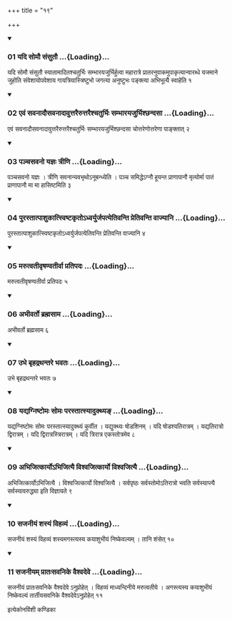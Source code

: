 +++
title = "१९"

+++

<div class="js_include" includetitle="true" newlevelforh1="3" unfilled="" url="/vedAH_yajuH/taittirIyam/sUtram/ApastambaH/shrautam/vishvAsa-prastutiH/14/19/01_yadi_somau_saMsutau.md">
<details open><summary><h3>01 यदि सोमौ संसुतौ ...{Loading}...</h3></summary>

यदि सोमौ संसुतौ स्यातामादितश्चतुर्भिः सम्भारयजुर्भिर्हुत्वा महारात्रे प्रातरनुवाकमुपाकृत्यान्वारब्धे यजमाने जुहोति संवेशायोपवेशाय गायत्रियास्त्रिष्टुभो जगत्या अनुष्टुभः पङ्क्त्या अभिभूत्यै स्वाहेति १
</details>
</div>

<div class="js_include collapsed" newlevelforh1="4" title="सर्वाष् टीकाः" url="/vedAH_yajuH/taittirIyam/sUtram/ApastambaH/shrautam/sarvASh_TIkAH/14/19/01_yadi_somau_saMsutau.md"> </div>



<div class="js_include collapsed" newlevelforh1="4" title="मूलम्" url="/vedAH_yajuH/taittirIyam/sUtram/ApastambaH/shrautam/mUlam/14/19/01_yadi_somau_saMsutau.md"> </div>


<div class="js_include" includetitle="true" newlevelforh1="3" unfilled="" url="/vedAH_yajuH/taittirIyam/sUtram/ApastambaH/shrautam/vishvAsa-prastutiH/14/19/02_evaM_savanAdausavanAdAvuttarairuttaraishchaturbhiH_sambhArayajurbhishChandasA.md">
<details open><summary><h3>02 एवं सवनादौसवनादावुत्तरैरुत्तरैश्चतुर्भिः सम्भारयजुर्भिश्छन्दसा ...{Loading}...</h3></summary>

एवं सवनादौसवनादावुत्तरैरुत्तरैश्चतुर्भिः सम्भारयजुर्भिश्छन्दसा चोत्तरेणोत्तरेणा पाङ्क्तात् २
</details>
</div>

<div class="js_include collapsed" newlevelforh1="4" title="सर्वाष् टीकाः" url="/vedAH_yajuH/taittirIyam/sUtram/ApastambaH/shrautam/sarvASh_TIkAH/14/19/02_evaM_savanAdausavanAdAvuttarairuttaraishchaturbhiH_sambhArayajurbhishChandasA.md"> </div>



<div class="js_include collapsed" newlevelforh1="4" title="मूलम्" url="/vedAH_yajuH/taittirIyam/sUtram/ApastambaH/shrautam/mUlam/14/19/02_evaM_savanAdausavanAdAvuttarairuttaraishchaturbhiH_sambhArayajurbhishChandasA.md"> </div>


<div class="js_include" includetitle="true" newlevelforh1="3" unfilled="" url="/vedAH_yajuH/taittirIyam/sUtram/ApastambaH/shrautam/vishvAsa-prastutiH/14/19/03_panchasavano_yajnaH_trINi.md">
<details open><summary><h3>03 पञ्चसवनो यज्ञः त्रीणि ...{Loading}...</h3></summary>

पञ्चसवनो यज्ञः । त्रीणि सवनान्यवभृथोऽनूबन्ध्येति । पञ्च समिद्धेऽग्नौ हूयन्त प्राणापानौ मृत्योर्मा पातं प्राणापानौ मा मा हासिष्टमिति ३
</details>
</div>

<div class="js_include collapsed" newlevelforh1="4" title="सर्वाष् टीकाः" url="/vedAH_yajuH/taittirIyam/sUtram/ApastambaH/shrautam/sarvASh_TIkAH/14/19/03_panchasavano_yajnaH_trINi.md"> </div>



<div class="js_include collapsed" newlevelforh1="4" title="मूलम्" url="/vedAH_yajuH/taittirIyam/sUtram/ApastambaH/shrautam/mUlam/14/19/03_panchasavano_yajnaH_trINi.md"> </div>


<div class="js_include" includetitle="true" newlevelforh1="3" unfilled="" url="/vedAH_yajuH/taittirIyam/sUtram/ApastambaH/shrautam/vishvAsa-prastutiH/14/19/04_purastAtpAshukAtsviShTakRto-dhvaryurjapatyetivanti_pretivanti_vAjyAni.md">
<details open><summary><h3>04 पुरस्तात्पाशुकात्स्विष्टकृतोऽध्वर्युर्जपत्येतिवन्ति प्रेतिवन्ति वाज्यानि ...{Loading}...</h3></summary>

पुरस्तात्पाशुकात्स्विष्टकृतोऽध्वर्युर्जपत्येतिवन्ति प्रेतिवन्ति वाज्यानि ४
</details>
</div>

<div class="js_include collapsed" newlevelforh1="4" title="सर्वाष् टीकाः" url="/vedAH_yajuH/taittirIyam/sUtram/ApastambaH/shrautam/sarvASh_TIkAH/14/19/04_purastAtpAshukAtsviShTakRto-dhvaryurjapatyetivanti_pretivanti_vAjyAni.md"> </div>



<div class="js_include collapsed" newlevelforh1="4" title="मूलम्" url="/vedAH_yajuH/taittirIyam/sUtram/ApastambaH/shrautam/mUlam/14/19/04_purastAtpAshukAtsviShTakRto-dhvaryurjapatyetivanti_pretivanti_vAjyAni.md"> </div>


<div class="js_include" includetitle="true" newlevelforh1="3" unfilled="" url="/vedAH_yajuH/taittirIyam/sUtram/ApastambaH/shrautam/vishvAsa-prastutiH/14/19/05_marutvatIvRShaNvatIrvA_pratipadaH.md">
<details open><summary><h3>05 मरुत्वतीवृषण्वतीर्वा प्रतिपदः ...{Loading}...</h3></summary>

मरुत्वतीवृषण्वतीर्वा प्रतिपदः ५
</details>
</div>

<div class="js_include collapsed" newlevelforh1="4" title="सर्वाष् टीकाः" url="/vedAH_yajuH/taittirIyam/sUtram/ApastambaH/shrautam/sarvASh_TIkAH/14/19/05_marutvatIvRShaNvatIrvA_pratipadaH.md"> </div>



<div class="js_include collapsed" newlevelforh1="4" title="मूलम्" url="/vedAH_yajuH/taittirIyam/sUtram/ApastambaH/shrautam/mUlam/14/19/05_marutvatIvRShaNvatIrvA_pratipadaH.md"> </div>


<div class="js_include" includetitle="true" newlevelforh1="3" unfilled="" url="/vedAH_yajuH/taittirIyam/sUtram/ApastambaH/shrautam/vishvAsa-prastutiH/14/19/06_abhIvarto_brahmasAma.md">
<details open><summary><h3>06 अभीवर्तो ब्रह्मसाम ...{Loading}...</h3></summary>

अभीवर्तो ब्रह्मसाम ६
</details>
</div>

<div class="js_include collapsed" newlevelforh1="4" title="सर्वाष् टीकाः" url="/vedAH_yajuH/taittirIyam/sUtram/ApastambaH/shrautam/sarvASh_TIkAH/14/19/06_abhIvarto_brahmasAma.md"> </div>



<div class="js_include collapsed" newlevelforh1="4" title="मूलम्" url="/vedAH_yajuH/taittirIyam/sUtram/ApastambaH/shrautam/mUlam/14/19/06_abhIvarto_brahmasAma.md"> </div>


<div class="js_include" includetitle="true" newlevelforh1="3" unfilled="" url="/vedAH_yajuH/taittirIyam/sUtram/ApastambaH/shrautam/vishvAsa-prastutiH/14/19/07_ubhe_bRhadrathantare_bhavataH.md">
<details open><summary><h3>07 उभे बृहद्रथन्तरे भवतः ...{Loading}...</h3></summary>

उभे बृहद्रथन्तरे भवतः ७
</details>
</div>

<div class="js_include collapsed" newlevelforh1="4" title="सर्वाष् टीकाः" url="/vedAH_yajuH/taittirIyam/sUtram/ApastambaH/shrautam/sarvASh_TIkAH/14/19/07_ubhe_bRhadrathantare_bhavataH.md"> </div>



<div class="js_include collapsed" newlevelforh1="4" title="मूलम्" url="/vedAH_yajuH/taittirIyam/sUtram/ApastambaH/shrautam/mUlam/14/19/07_ubhe_bRhadrathantare_bhavataH.md"> </div>


<div class="js_include" includetitle="true" newlevelforh1="3" unfilled="" url="/vedAH_yajuH/taittirIyam/sUtram/ApastambaH/shrautam/vishvAsa-prastutiH/14/19/08_yadyagniShTomaH_somaH_parastAtsyAdukthya~N.md">
<details open><summary><h3>08 यद्यग्निष्टोमः सोमः परस्तात्स्यादुक्थ्यङ् ...{Loading}...</h3></summary>

यद्यग्निष्टोमः सोमः परस्तात्स्यादुक्थ्यं कुर्वीत । यद्युक्थ्यः षोडशिनम् । यदि षोडश्यतिरात्रम् । यद्यतिरात्रो द्विरात्रम् । यदि द्विरात्रस्त्रिरात्रम् । यदि त्रिरात्र एकस्तोत्रमेव ८
</details>
</div>

<div class="js_include collapsed" newlevelforh1="4" title="सर्वाष् टीकाः" url="/vedAH_yajuH/taittirIyam/sUtram/ApastambaH/shrautam/sarvASh_TIkAH/14/19/08_yadyagniShTomaH_somaH_parastAtsyAdukthya~N.md"> </div>



<div class="js_include collapsed" newlevelforh1="4" title="मूलम्" url="/vedAH_yajuH/taittirIyam/sUtram/ApastambaH/shrautam/mUlam/14/19/08_yadyagniShTomaH_somaH_parastAtsyAdukthya~N.md"> </div>


<div class="js_include" includetitle="true" newlevelforh1="3" unfilled="" url="/vedAH_yajuH/taittirIyam/sUtram/ApastambaH/shrautam/vishvAsa-prastutiH/14/19/09_abhijitkAryo-bhijityai_vishvajitkAryo_vishvajityai.md">
<details open><summary><h3>09 अभिजित्कार्योऽभिजित्यै विश्वजित्कार्यो विश्वजित्यै ...{Loading}...</h3></summary>

अभिजित्कार्योऽभिजित्यै । विश्वजित्कार्यो विश्वजित्यै । सर्वपृष्ठः सर्वस्तोमोऽतिरात्रो भवति सर्वस्याप्त्यै सर्वस्यावरुद्ध्या इति विज्ञायते ९
</details>
</div>

<div class="js_include collapsed" newlevelforh1="4" title="सर्वाष् टीकाः" url="/vedAH_yajuH/taittirIyam/sUtram/ApastambaH/shrautam/sarvASh_TIkAH/14/19/09_abhijitkAryo-bhijityai_vishvajitkAryo_vishvajityai.md"> </div>



<div class="js_include collapsed" newlevelforh1="4" title="मूलम्" url="/vedAH_yajuH/taittirIyam/sUtram/ApastambaH/shrautam/mUlam/14/19/09_abhijitkAryo-bhijityai_vishvajitkAryo_vishvajityai.md"> </div>


<div class="js_include" includetitle="true" newlevelforh1="3" unfilled="" url="/vedAH_yajuH/taittirIyam/sUtram/ApastambaH/shrautam/vishvAsa-prastutiH/14/19/10_sajanIyaM_shasyaM_vihavyaM.md">
<details open><summary><h3>10 सजनीयं शस्यं विहव्यं ...{Loading}...</h3></summary>

सजनीयं शस्यं विहव्यं शस्यमगस्त्यस्य कयाशुभीयं निष्केवल्यम् । तानि शंसेत् १०
</details>
</div>

<div class="js_include collapsed" newlevelforh1="4" title="सर्वाष् टीकाः" url="/vedAH_yajuH/taittirIyam/sUtram/ApastambaH/shrautam/sarvASh_TIkAH/14/19/10_sajanIyaM_shasyaM_vihavyaM.md"> </div>



<div class="js_include collapsed" newlevelforh1="4" title="मूलम्" url="/vedAH_yajuH/taittirIyam/sUtram/ApastambaH/shrautam/mUlam/14/19/10_sajanIyaM_shasyaM_vihavyaM.md"> </div>


<div class="js_include" includetitle="true" newlevelforh1="3" unfilled="" url="/vedAH_yajuH/taittirIyam/sUtram/ApastambaH/shrautam/vishvAsa-prastutiH/14/19/11_sajanIyam_prAtaHsavanike_vaishvadeve.md">
<details open><summary><h3>11 सजनीयम् प्रातःसवनिके वैश्वदेवे ...{Loading}...</h3></summary>

सजनीयं प्रातःसवनिके वैश्वदेवे ऽनुप्रोहेत् । विहव्यं माध्यन्दिनीये मरुत्वतीये । अगस्त्यस्य कयाशुभीयं निष्केवल्यं तार्तीयसवनिके वैश्वदेवेऽनुप्रोहेत् ११
</details>
</div>

<div class="js_include collapsed" newlevelforh1="4" title="सर्वाष् टीकाः" url="/vedAH_yajuH/taittirIyam/sUtram/ApastambaH/shrautam/sarvASh_TIkAH/14/19/11_sajanIyam_prAtaHsavanike_vaishvadeve.md"> </div>



<div class="js_include collapsed" newlevelforh1="4" title="मूलम्" url="/vedAH_yajuH/taittirIyam/sUtram/ApastambaH/shrautam/mUlam/14/19/11_sajanIyam_prAtaHsavanike_vaishvadeve.md"> </div>





  
इत्येकोनविंशी कण्डिका 
